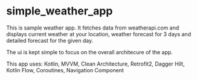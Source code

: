 # simple_weather_app

This is sample weather app. It fetches data from weatherapi.com and displays current weather at your location, weather forecast for 3 days and
detailed forecast for the given day.

The ui is kept simple to focus on the overall architecure of the app.

This app uses: Kotlin, MVVM, Clean Architecture, Retrofit2, Dagger Hilt, Kotlin Flow, Coroutines, Navigation Component
